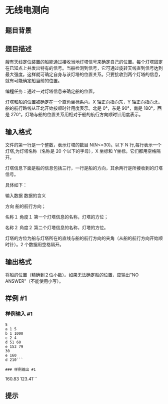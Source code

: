 # 无线电测向

## 题目背景



## 题目描述

艘有天线定位装置的船能通过接收当地灯塔信号来确定自己的位置。每个灯塔固定在已知点上并发出特有的信号。当船检测到信号，它可通过旋转天线直到信号达到最大强度。这样就可确定自身与该灯塔的位置关系。只要接收到两个灯塔的信息，就有可能确定船当前的位置。

编程任务：通过一对灯塔信息来确定船的位置。

灯塔和船的位置被确定在一个直角坐标系内。X 轴正向指向东，Y 轴正向指向北。船的航行路线从正北开始按顺时针用度表示。北是 0°，东是 90°，南是 180°，西是 270°。灯塔与船的位置关系用相对于船的航行方向顺时针用度表示。


## 输入格式

文件的第一行是一个整数，表示灯塔的数目 N(N<=30)。以下 N 行,每行表示一个灯塔,为灯塔名称（名称是 20 个以下的字母），X 坐标和 Y坐标。它们都用空格隔开。

灯塔信息下面是船的信息包括三行，一行是船的方向，其余两行是所接收到的灯塔信号。

具体如下：

输入数据            数据的含义

方向                船的航行方向；

名称１ 角度１       第一个灯塔信息的名称，灯塔的方位；

名称２ 角度２       第二个灯塔信息的名称，灯塔的方位。


灯塔的方位为船与灯塔所在的直线与船的航行方向的夹角（从船的航行方向开始顺时针）。2 个数据用空格隔开。


## 输出格式

将船的位置（精确到２位小数）。如果无法确定船的位置，应输出"NO ANSWER"（不能使用小写）。


## 样例 #1

### 样例输入 #1
```
5
a 1 5
b 1 1000
c 2 4
d 51 60
e 153 79
30
e 160
d 210```

### 样例输出 #1

```
160.83 123.41```

## 提示


